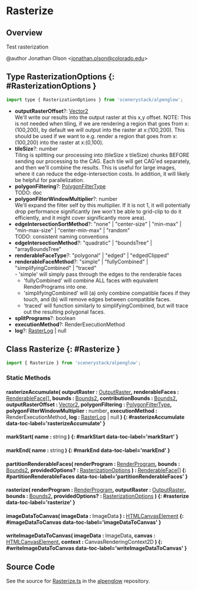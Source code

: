 # Rasterize

## Overview

Test rasterization

@author Jonathan Olson &lt;jonathan.olson@colorado.edu&gt;

## Type RasterizationOptions {: #RasterizationOptions }


```js
import type { RasterizationOptions } from 'scenerystack/alpenglow';
```


- **outputRasterOffset**?: [Vector2](../dot/Vector2.md)
<br>  We'll write our results into the output raster at this x,y offset. NOTE: This is not needed when tiling, if we are
  rendering a region that goes from x:(100,200), by default we will output into the raster at x:(100,200). This
  should be used if we want to e.g. render a region that goes from x:(100,200) into the raster at x:(0,100).
- **tileSize**?: <span style="color: hsla(calc(var(--md-hue) + 180deg),80%,40%,1);">number</span>
<br>  Tiling is splitting our processing into (tileSize x tileSize) chunks BEFORE sending our processing to the CAG.
  Each tile will get CAG'ed separately, and then we'll combine the results. This is useful for large images, where
  it can reduce the edge-intersection costs. In addition, it will likely be helpful for parallelization.
- **polygonFiltering**?: [PolygonFilterType](../alpenglow/PolygonFilterType.md)
<br>  TODO: doc
- **polygonFilterWindowMultiplier**?: <span style="color: hsla(calc(var(--md-hue) + 180deg),80%,40%,1);">number</span>
<br>  We'll expand the filter self by this multiplier. If it is not 1, it will potentially drop performance
  significantly (we won't be able to grid-clip to do it efficiently, and it might cover significantly more area).
- **edgeIntersectionSortMethod**?: "none" | "center-size" | "min-max" | "min-max-size" | "center-min-max" | "random"
<br>  TODO: consistent naming conventions
- **edgeIntersectionMethod**?: "quadratic" | "boundsTree" | "arrayBoundsTree"
- **renderableFaceType**?: "polygonal" | "edged" | "edgedClipped"
- **renderableFaceMethod**?: "simple" | "fullyCombined" | "simplifyingCombined" | "traced"
<br>  - 'simple' will simply pass through the edges to the renderable faces
  - 'fullyCombined' will combine ALL faces with equivalent RenderPrograms into one.
  - 'simplifyingCombined' will (a) only combine compatible faces if they touch, and (b) will remove edges between
     compatible faces.
  - 'traced' will function similarly to simplifyingCombined, but will trace out the resulting polygonal faces.
- **splitPrograms**?: <span style="color: hsla(calc(var(--md-hue) + 180deg),80%,40%,1);">boolean</span>
- **executionMethod**?: RenderExecutionMethod
- **log**?: [RasterLog](../alpenglow/RasterLog.md) | <span style="color: hsla(calc(var(--md-hue) + 180deg),80%,40%,1);">null</span>




## Class Rasterize {: #Rasterize }


```js
import { Rasterize } from 'scenerystack/alpenglow';
```
### Static Methods

#### rasterizeAccumulate( outputRaster : <span style="font-weight: 400;">[OutputRaster](../alpenglow/OutputRaster.md)</span>, renderableFaces : <span style="font-weight: 400;">[RenderableFace](../alpenglow/RenderableFace.md)[]</span>, bounds : <span style="font-weight: 400;">[Bounds2](../dot/Bounds2.md)</span>, contributionBounds : <span style="font-weight: 400;">[Bounds2](../dot/Bounds2.md)</span>, outputRasterOffset : <span style="font-weight: 400;">[Vector2](../dot/Vector2.md)</span>, polygonFiltering : <span style="font-weight: 400;">[PolygonFilterType](../alpenglow/PolygonFilterType.md)</span>, polygonFilterWindowMultiplier : <span style="font-weight: 400;"><span style="color: hsla(calc(var(--md-hue) + 180deg),80%,40%,1);">number</span></span>, executionMethod : <span style="font-weight: 400;">RenderExecutionMethod</span>, log : <span style="font-weight: 400;">[RasterLog](../alpenglow/RasterLog.md) | <span style="color: hsla(calc(var(--md-hue) + 180deg),80%,40%,1);">null</span></span> ) {: #rasterizeAccumulate data-toc-label='rasterizeAccumulate' }

#### markStart( name : <span style="font-weight: 400;"><span style="color: hsla(calc(var(--md-hue) + 180deg),80%,40%,1);">string</span></span> ) {: #markStart data-toc-label='markStart' }

#### markEnd( name : <span style="font-weight: 400;"><span style="color: hsla(calc(var(--md-hue) + 180deg),80%,40%,1);">string</span></span> ) {: #markEnd data-toc-label='markEnd' }

#### partitionRenderableFaces( renderProgram : <span style="font-weight: 400;">[RenderProgram](../alpenglow/RenderProgram.md)</span>, bounds : <span style="font-weight: 400;">[Bounds2](../dot/Bounds2.md)</span>, providedOptions? : <span style="font-weight: 400;">[RasterizationOptions](../alpenglow/Rasterize.md#RasterizationOptions)</span> ) : <span style="font-weight: 400;">[RenderableFace](../alpenglow/RenderableFace.md)[]</span> {: #partitionRenderableFaces data-toc-label='partitionRenderableFaces' }

#### rasterize( renderProgram : <span style="font-weight: 400;">[RenderProgram](../alpenglow/RenderProgram.md)</span>, outputRaster : <span style="font-weight: 400;">[OutputRaster](../alpenglow/OutputRaster.md)</span>, bounds : <span style="font-weight: 400;">[Bounds2](../dot/Bounds2.md)</span>, providedOptions? : <span style="font-weight: 400;">[RasterizationOptions](../alpenglow/Rasterize.md#RasterizationOptions)</span> ) {: #rasterize data-toc-label='rasterize' }

#### imageDataToCanvas( imageData : <span style="font-weight: 400;">ImageData</span> ) : <span style="font-weight: 400;">[HTMLCanvasElement](https://developer.mozilla.org/en-US/docs/Web/API/HTMLCanvasElement)</span> {: #imageDataToCanvas data-toc-label='imageDataToCanvas' }

#### writeImageDataToCanvas( imageData : <span style="font-weight: 400;">ImageData</span>, canvas : <span style="font-weight: 400;">[HTMLCanvasElement](https://developer.mozilla.org/en-US/docs/Web/API/HTMLCanvasElement)</span>, context : <span style="font-weight: 400;">CanvasRenderingContext2D</span> ) {: #writeImageDataToCanvas data-toc-label='writeImageDataToCanvas' }



## Source Code

See the source for [Rasterize.ts](https://github.com/phetsims/alpenglow/blob/main/js/raster/Rasterize.ts) in the [alpenglow](https://github.com/phetsims/alpenglow) repository.
